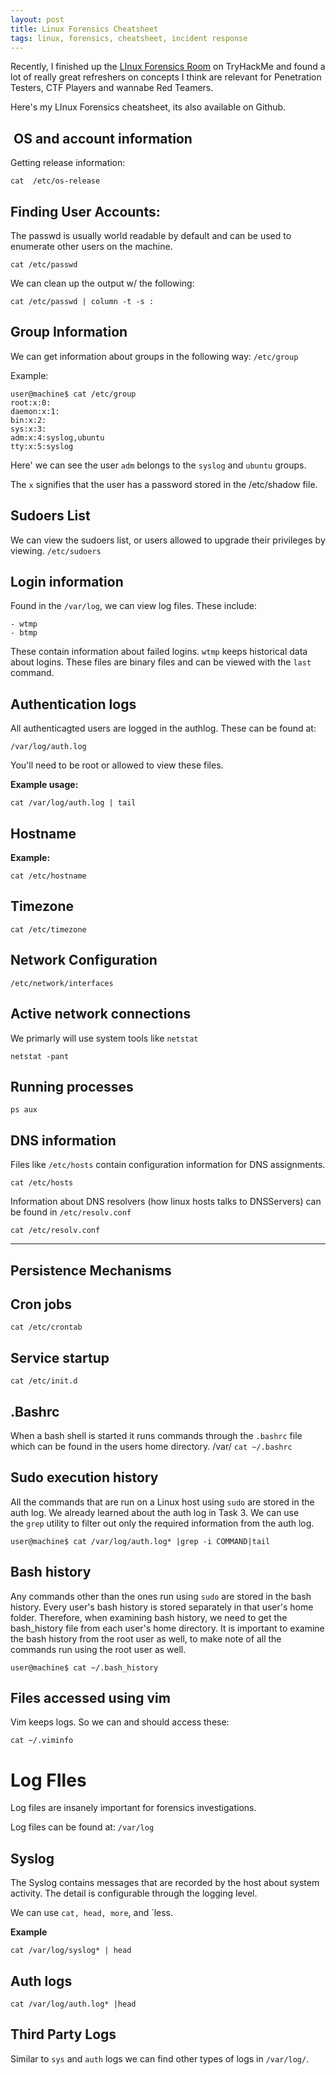 ```yaml
---
layout: post
title: Linux Forensics Cheatsheet
tags: linux, forensics, cheatsheet, incident response
---
```


Recently, I finished up the [LInux Forensics Room](https://tryhackme.com/room/linuxforensics) on TryHackMe and found a lot of really great refreshers on concepts I think are relevant for Penetration Testers, CTF Players and wannabe Red Teamers. 

Here's my LInux Forensics cheatsheet, its also available on Github. 

##  OS and account information

Getting release information: 

```
cat  /etc/os-release
```

## Finding User Accounts: 

The passwd is usually world readable by default and can be used to enumerate other users on the machine. 

```
cat /etc/passwd
```

We can clean up the output  w/ the following: 

```
cat /etc/passwd | column -t -s :
```

## Group Information
We can get information about groups in the following way: 
`/etc/group`

Example: 

```
user@machine$ cat /etc/group 
root:x:0: 
daemon:x:1: 
bin:x:2: 
sys:x:3: 
adm:x:4:syslog,ubuntu 
tty:x:5:syslog
```

Here' we can see the user `adm` belongs to the `syslog` and `ubuntu` groups. 

The `x` signifies that the user has a password stored in the /etc/shadow file. 

## Sudoers List 

We can view the sudoers list, or users allowed to upgrade their privileges by viewing. 
`/etc/sudoers`

## Login information

Found in the `/var/log`, we can view log files. These include: 

```
- wtmp
- btmp
```

These contain information about failed logins. `wtmp` keeps historical data about logins. These files are binary files and can be viewed with the `last` command. 


## Authentication logs

All authenticagted users are logged in the authlog. These can be found at:

`/var/log/auth.log`

You'll need to be root or allowed to view these files. 

**Example usage:** 

```
cat /var/log/auth.log | tail
```

## Hostname

**Example:**

`cat /etc/hostname`

## Timezone

`cat /etc/timezone`

## Network Configuration 

`/etc/network/interfaces`

## Active network connections

We primarly will use system tools like `netstat`

```
netstat -pant
```

## Running processes
`ps aux`

## DNS information

Files like `/etc/hosts` contain configuration information for DNS assignments. 

`cat /etc/hosts`

Information about DNS resolvers (how linux hosts talks to DNSServers) can be found in `/etc/resolv.conf`

`cat /etc/resolv.conf`

* * * * 

## Persistence Mechanisms

## Cron jobs

```
cat /etc/crontab
```

## Service startup

```
cat /etc/init.d
```


## .Bashrc

When a bash shell is started it runs commands through the `.bashrc` file which can be  found in the users home directory. 
/var/
`cat ~/.bashrc`

## Sudo execution history

All the commands that are run on a Linux host using `sudo` are stored in the auth log. We already learned about the auth log in Task 3. We can use the `grep` utility to filter out only the required information from the auth log.

```
user@machine$ cat /var/log/auth.log* |grep -i COMMAND|tail

```

## Bash history

Any commands other than the ones run using `sudo` are stored in the bash history. Every user's bash history is stored separately in that user's home folder. Therefore, when examining bash history, we need to get the bash_history file from each user's home directory. It is important to examine the bash history from the root user as well, to make note of all the commands run using the root user as well.

```
user@machine$ cat ~/.bash_history
```

## Files accessed using vim

Vim keeps logs. So we can and should access these: 

```
cat ~/.viminfo

```

# Log FIles 
Log files are insanely important for forensics investigations. 

Log files can be found at: `/var/log`

## Syslog 
The Syslog contains messages that are recorded by the host about system activity. The  detail is configurable through the logging level. 

We can use `cat, head, more`, and `less.


**Example**

```
cat /var/log/syslog* | head
```

## Auth logs

```
cat /var/log/auth.log* |head
```

## Third Party Logs 

Similar to `sys` and `auth` logs we can find other types of logs in `/var/log/`. 